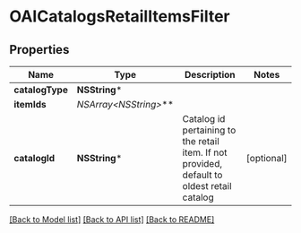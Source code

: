 # OAICatalogsRetailItemsFilter

## Properties
Name | Type | Description | Notes
------------ | ------------- | ------------- | -------------
**catalogType** | **NSString*** |  | 
**itemIds** | **NSArray&lt;NSString*&gt;*** |  | 
**catalogId** | **NSString*** | Catalog id pertaining to the retail item. If not provided, default to oldest retail catalog | [optional] 

[[Back to Model list]](../README.md#documentation-for-models) [[Back to API list]](../README.md#documentation-for-api-endpoints) [[Back to README]](../README.md)


